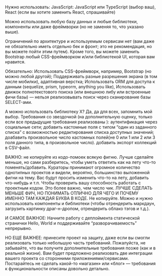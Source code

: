 Нужно использовать:
JavaScript: JavaScript или TypeScript (выбор ваш), React (если вы хотите заменить React, спрашивайте)

Можно использовать любую базу данных и любые библиотеки, компоненты или даже фреймворки (но не заменяя то, что указано выше).

Ограничений по архитектуре и используемым сервисам нет (вам даже не обязательно иметь отдельно бек и фронт; это не рекомендация, но вы можете пойти этим путем). Кроме того, вы можете заменить Bootstrap любый CSS-фреймворком и/или библиотекой UI, которая вам нравится.

Обязательно:
Использовать CSS-фреймворк, например, Bootstrap (но можно любой другой);
Поддерживать разные разрешения экрана (в том числе мобилки), адаптивная верстка;
Использовать ORM для доступа к данным (sequelize, prism, typeorm, anything you like),
Использовать движок полнотекстового поиска (или внешнюю либу или встроенные фичи базы) — нельзя реализовывать поиск через сканирование базы SELECT-ами.

А можно использовать библиотеку X? Да, да для всех, запомнить мой выбор.
Требования со звездочкой (на дополнительную оценку, только если все предыдущие требования реализованы ):
аутентификация через социальные сети;
добавить кастомные поля с типом “один из заданного списка” с возможностью редактирования списка доступных значений;
доабавить произвольное число кастомных полей(не 0 или 1 или 2 или 3 поля данного типа, в произвольное число).
добавить экспорт коллекций в CSV-файл.

ВАЖНО: не копируйте из кодо-помоек всякую фигню. Лучше сделайте меньше, но сами разберитесь, чтобы уметь ответить как на лету что-то поменять/добавить. Кураторы принимают огромное количество однотипных проектов и видели, вероятно, большинство выложенной фигни на тему. Вас будут просить изменить что-то на лету, добавить что-нибудь и т.п. Чтобы проверить вашу способность работать с проектным кодом. Это более важно, чем число чик. ЛУЧШЕ СДЕЛАТЬ МЕНЬШЕ ФИЧ, НО ПОНИМАТЬ ОТЛИЧНО ДЛЯ ЧЕГО И ПОЧЕМУ ИМЕННО ТАМ КАЖДАЯ БУКВА В КОДЕ.
Не копируйте. 
Можно и нужно использовать компоненты и библиотеки (чтобы отрендерить маркдаун, загрузить картинку драг-н-дропом, отрендерить облако тэгов и т.д.).

И САМОЕ ВАЖНОЕ: Начните работу с деплоймента статической странички Hello, World и поддерживайте “разворачиваемость” непрерывно.

НО ЕЩЕ ВАЖНЕЕ: принесите проект на защиту, даже если вы смогли реализовать только небольшую часть требований.
Пожалуйста, не забывайте, что вы получите дополнительные требования позже  (как и в реальной жизни). Вам будет предложено реализовать две интеграции вашего проекта со сторонними приложениями/сервисами. Постарайтесь не сделать какой-то «магазин» или «блог» — требования к функциональности описаны довольно детально.